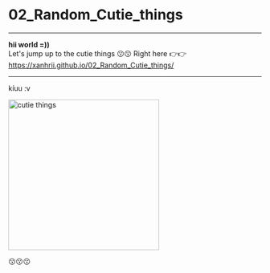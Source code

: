 # 02_Random_Cutie_things
___________
**hii world =))**  
Let's jump up to the cutie things 😗😗 Right here 👉👉 https://xanhrii.github.io/02_Random_Cutie_things/  
_____  
kíuu :v  
 <p align="left">
  <img src="https://i.pinimg.com/564x/05/91/18/0591180bcbe54d3dcf38b3ac042a01d7.jpg" width="300" title="cutie things">
</p>  

😗😗😗  
  
